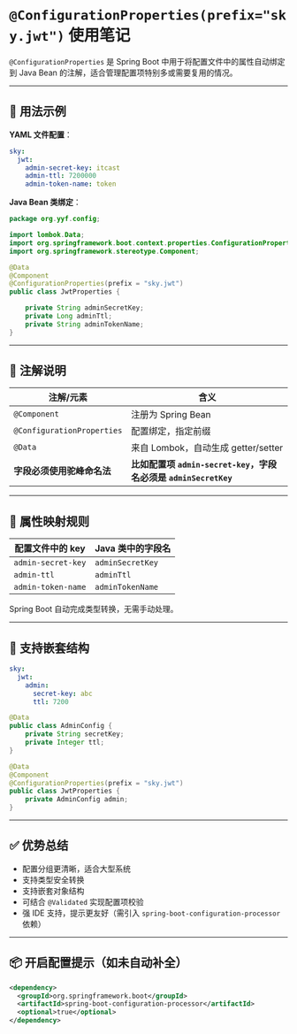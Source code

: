 # `@ConfigurationProperties(prefix="sky.jwt")` 使用笔记

`@ConfigurationProperties` 是 Spring Boot 中用于将配置文件中的属性自动绑定到 Java Bean 的注解，适合管理配置项特别多或需要复用的情况。

---

## 🧩 用法示例

**YAML 文件配置**：

```yaml
sky:
  jwt:
    admin-secret-key: itcast
    admin-ttl: 7200000
    admin-token-name: token
```

**Java Bean 类绑定**：

```java
package org.yyf.config;

import lombok.Data;
import org.springframework.boot.context.properties.ConfigurationProperties;
import org.springframework.stereotype.Component;

@Data
@Component
@ConfigurationProperties(prefix = "sky.jwt")
public class JwtProperties {

    private String adminSecretKey;
    private Long adminTtl;
    private String adminTokenName;
}
```

---

## 🧠 注解说明

| 注解/元素                        | 含义 |
|----------------------------------|------|
| `@Component`                     | 注册为 Spring Bean |
| `@ConfigurationProperties`       | 配置绑定，指定前缀 |
| `@Data`                          | 来自 Lombok，自动生成 getter/setter |
| **字段必须使用驼峰命名法**        | **比如配置项 `admin-secret-key`，字段名必须是 `adminSecretKey`** |

---

## 🔁 属性映射规则

| 配置文件中的 key      | Java 类中的字段名 |
|------------------------|-------------------|
| `admin-secret-key`     | `adminSecretKey`  |
| `admin-ttl`            | `adminTtl`        |
| `admin-token-name`     | `adminTokenName`  |

Spring Boot 自动完成类型转换，无需手动处理。

---

## 🧪 支持嵌套结构

```yaml
sky:
  jwt:
    admin:
      secret-key: abc
      ttl: 7200
```

```java
@Data
public class AdminConfig {
    private String secretKey;
    private Integer ttl;
}

@Data
@Component
@ConfigurationProperties(prefix = "sky.jwt")
public class JwtProperties {
    private AdminConfig admin;
}
```

---

## ✅ 优势总结

- 配置分组更清晰，适合大型系统
- 支持类型安全转换
- 支持嵌套对象结构
- 可结合 `@Validated` 实现配置项校验
- 强 IDE 支持，提示更友好（需引入 `spring-boot-configuration-processor` 依赖）

---

## 📦 开启配置提示（如未自动补全）

```xml
<dependency>
  <groupId>org.springframework.boot</groupId>
  <artifactId>spring-boot-configuration-processor</artifactId>
  <optional>true</optional>
</dependency>
```